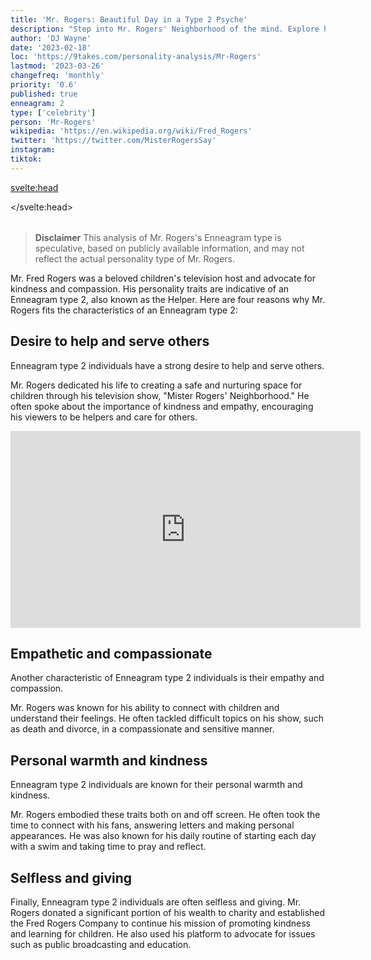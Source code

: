 ```yaml
---
title: 'Mr. Rogers: Beautiful Day in a Type 2 Psyche'
description: "Step into Mr. Rogers' Neighborhood of the mind. Explore how his Type 2 personality created a legacy of kindness and education."
author: 'DJ Wayne'
date: '2023-02-18'
loc: 'https://9takes.com/personality-analysis/Mr-Rogers'
lastmod: '2023-03-26'
changefreq: 'monthly'
priority: '0.6'
published: true
enneagram: 2
type: ['celebrity']
person: 'Mr-Rogers'
wikipedia: 'https://en.wikipedia.org/wiki/Fred_Rogers'
twitter: 'https://twitter.com/MisterRogersSay'
instagram:
tiktok:
---
```


<svelte:head>

</svelte:head>

<script>
	import  PopCard  from "$lib/components/atoms/PopCard.svelte";
import BlogPurpose from '$lib/components/blog/BlogPurpose.svelte'
</script>
<div
	style="display: flex;
    justify-content: center;
    margin: 1rem 0;
	"
>
	<PopCard
		image={`/types/2s/${'Mr-Rogers'}.webp`}
		showIcon={false}
		enneagramType="2"
		displayText="Mr. Rogers"
		subtext=""
	/>
</div>

> **Disclaimer** This analysis of Mr. Rogers's Enneagram type is speculative, based on publicly available information, and may not reflect the actual personality type of Mr. Rogers.

<p class="firstLetter">Mr. Fred Rogers was a beloved children's television host and advocate for kindness and compassion. His personality traits are indicative of an Enneagram type 2, also known as the Helper. Here are four reasons why Mr. Rogers fits the characteristics of an Enneagram type 2:</p>

## Desire to help and serve others

Enneagram type 2 individuals have a strong desire to help and serve others.

Mr. Rogers dedicated his life to creating a safe and nurturing space for children through his television show, "Mister Rogers' Neighborhood." He often spoke about the importance of kindness and empathy, encouraging his viewers to be helpers and care for others.

<div class="iframe-container" >
<iframe width="560" height="315" src="https://www.youtube.com/embed/cwiYAYJ9D44?si=GeLzVHIo0A8nlkaL&amp;start=13" title="YouTube video player" frameborder="0" allow="accelerometer; autoplay; clipboard-write; encrypted-media; gyroscope; picture-in-picture; web-share" referrerpolicy="strict-origin-when-cross-origin" allowfullscreen></iframe>
</div>

## Empathetic and compassionate

Another characteristic of Enneagram type 2 individuals is their empathy and compassion.

Mr. Rogers was known for his ability to connect with children and understand their feelings. He often tackled difficult topics on his show, such as death and divorce, in a compassionate and sensitive manner.

## Personal warmth and kindness

Enneagram type 2 individuals are known for their personal warmth and kindness.

Mr. Rogers embodied these traits both on and off screen. He often took the time to connect with his fans, answering letters and making personal appearances. He was also known for his daily routine of starting each day with a swim and taking time to pray and reflect.

## Selfless and giving

Finally, Enneagram type 2 individuals are often selfless and giving. Mr. Rogers donated a significant portion of his wealth to charity and established the Fred Rogers Company to continue his mission of promoting kindness and learning for children. He also used his platform to advocate for issues such as public broadcasting and education.
